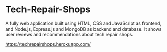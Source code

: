 # Tech-Repair-Shops

A fully web application built using HTML, CSS and JavaScript as
frontend, and Node.js, Express.js and MongoDB as backend and database. It shows
user reviews and recommendations about tech repair shops.

https://techrepairshops.herokuapp.com/
